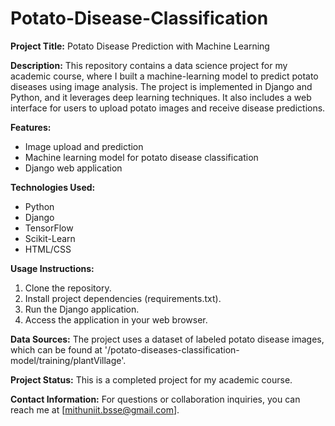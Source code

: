 # Potato-Disease-Classification
**Project Title:** Potato Disease Prediction with Machine Learning

**Description:**
This repository contains a data science project for my academic course, where I built a machine-learning model to predict potato diseases using image analysis. The project is implemented in Django and Python, and it leverages deep learning techniques. It also includes a web interface for users to upload potato images and receive disease predictions.

**Features:**
- Image upload and prediction
- Machine learning model for potato disease classification
- Django web application

**Technologies Used:**
- Python
- Django
- TensorFlow
- Scikit-Learn
- HTML/CSS

**Usage Instructions:**
1. Clone the repository.
2. Install project dependencies (requirements.txt).
3. Run the Django application.
4. Access the application in your web browser.

**Data Sources:**
The project uses a dataset of labeled potato disease images, which can be found at '/potato-diseases-classification-model/training/plantVillage'.

**Project Status:**
This is a completed project for my academic course.

**Contact Information:**
For questions or collaboration inquiries, you can reach me at [mithuniit.bsse@gmail.com].

